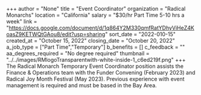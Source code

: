 +++
author = "None"
title = "Event Coordinator"
organization = "Radical Monarchs"
location = "California"
salary = "$30/hr Part Time 5-10 hrs a week"
link = "https://docs.google.com/document/d/1q864Y2M330qmfRatYDhyViHeZ4KoasZ9KETWQtGAou8/edit?usp=sharing"
sort_date = "2022-010-15"
created_at = "October 15, 2022"
closing_date = "October 20, 2022"
a_job_type = ["Part Time","Temporary"]
b_benefits = []
c_feedback = ""
aa_degrees_required = "No degree required"
thumbnail = "../../images/RMlogoTransparentwith-white-inside-1_c6ed219f.png"
+++
The Radical Monarch Temporary Event Coordinator position assists the Finance & Operations team with the Funder Convening (February 2023) and Radical Joy Month Festival (May 2023). Previous experience with event management is required and must be based in the Bay Area. 